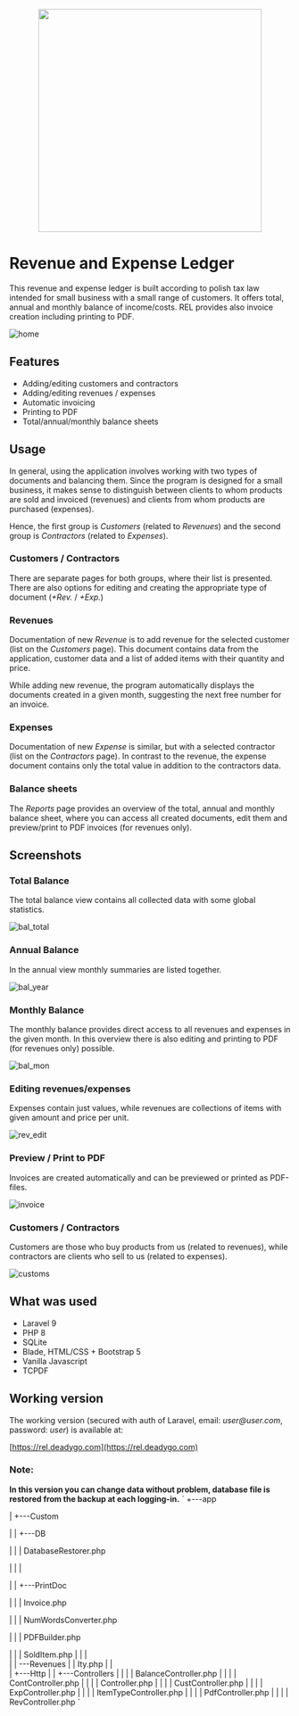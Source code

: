 <p align="center"><a href="https://laravel.com" target="_blank"><img src="https://raw.githubusercontent.com/laravel/art/master/logo-lockup/5%20SVG/2%20CMYK/1%20Full%20Color/laravel-logolockup-cmyk-red.svg" width="400"></a></p>



# Revenue and Expense Ledger

This revenue and expense ledger is built according to polish tax law intended for small business with a small range of customers. It offers total, annual and monthly balance of income/costs. REL provides also invoice creation including printing to PDF.

![home](resources/assets/images/home.gif)

## Features

- Adding/editing customers and contractors
- Adding/editing revenues / expenses
- Automatic invoicing
- Printing to PDF
- Total/annual/monthly balance sheets

## Usage
In general, using the application involves working with two types of documents and balancing them. Since the program is designed for a small business, it makes sense to distinguish between clients to whom products are sold and invoiced (revenues) and clients from whom products are purchased (expenses).

Hence, the first group is _Customers_ (related to _Revenues_) and the second group is _Contractors_ (related to _Expenses_).

### Customers / Contractors
There are separate pages for both groups, where their list is presented. There are also options for editing and creating the appropriate type of document (_+Rev._ / _+Exp._)

### Revenues
Documentation of new _Revenue_ is to add revenue for the selected customer (list on the _Customers_ page). This document contains data from the application, customer data and a list of added items with their quantity and price.

While adding new revenue, the program automatically displays the documents created in a given month, suggesting the next free number for an invoice.

### Expenses
Documentation of new _Expense_ is similar, but with a selected contractor (list on the _Contractors_ page). In contrast to the revenue, the expense document contains only the total value in addition to the contractors data.

### Balance sheets
The _Reports_ page provides an overview of the total, annual and monthly balance sheet, where you can access all created documents, edit them and preview/print to PDF invoices (for revenues only).

## Screenshots

### Total Balance
The total balance view contains all collected data with some global statistics.

![bal_total](resources/assets/images/bal_total.gif)

### Annual Balance
In the annual view monthly summaries are listed together.

![bal_year](resources/assets/images/bal_year.gif)

### Monthly Balance
The monthly balance provides direct access to all revenues and expenses in the given month. In this overview there is also editing and printing to PDF (for revenues only) possible.

![bal_mon](resources/assets/images/bal_mon.gif)

### Editing revenues/expenses
Expenses contain just values, while revenues are collections of items with given amount and price per unit.

![rev_edit](resources/assets/images/rev_edit.gif)

### Preview / Print to PDF
Invoices are created automatically and can be previewed or printed as PDF-files.

![invoice](resources/assets/images/invoice.gif)

### Customers / Contractors
Customers are those who buy products from us (related to revenues), while contractors are clients who sell to us (related to expenses).

![customs](resources/assets/images/customs.gif)

## What was used

- Laravel 9
- PHP 8
- SQLite
- Blade, HTML/CSS + Bootstrap 5
- Vanilla Javascript
- TCPDF

## Working version

The working version (secured with auth of Laravel, email: _user@user.com_, password: _user_) is available at:

[https://rel.deadygo.com](https://rel.deadygo.com)

### Note:
**In this version you can change data without problem, database file is restored from the backup at each logging-in.**
`
+---app

|   +---Custom

|   |   +---DB

|   |   |       DatabaseRestorer.php

|   |   |

|   |   +---PrintDoc  

|   |   |       Invoice.php  

|   |   |       NumWordsConverter.php

|   |   |       PDFBuilder.php

|   |   |       SoldItem.php
|   |   |       
|   |   \---Revenues
|   |           Ity.php
|   |           
|   +---Http
|   |   +---Controllers
|   |   |   |   BalanceController.php
|   |   |   |   ContController.php
|   |   |   |   Controller.php
|   |   |   |   CustController.php
|   |   |   |   ExpController.php
|   |   |   |   ItemTypeController.php
|   |   |   |   PdfController.php
|   |   |   |   RevController.php
`
